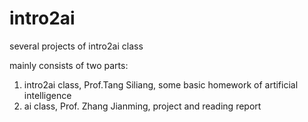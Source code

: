 # intro2ai
several projects of intro2ai class

mainly consists of two parts:

1. intro2ai class, Prof.Tang Siliang, some basic homework of artificial intelligence
2. ai class, Prof. Zhang Jianming, project and reading report 